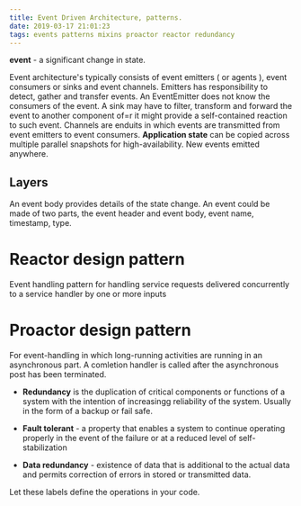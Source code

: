 ```yaml
---
title: Event Driven Architecture, patterns.
date: 2019-03-17 21:01:23
tags: events patterns mixins proactor reactor redundancy
---
```


<b> event</b> - a significant change in state.

Event architecture's typically consists of event emitters ( or agents ), event consumers or sinks and event channels. Emitters has responsibility to detect, gather and transfer events. An EventEmitter does not know the consumers of the event. A sink may have to filter, transform and forward the event to another component of=r it might provide a self-contained reaction to such event. Channels are enduits in which events are transmitted from event emitters to event consumers.
<b>Application state</b> can be copied across multiple parallel snapshots for high-availability. New events emitted anywhere.

## Layers

An event body provides details of the state change.
An event could be made of two parts, the event header and event body, event name, timestamp, type.


# Reactor design pattern
 Event handling pattern for handling service requests delivered concurrently to a service handler by one or more inputs

# Proactor design pattern
 For event-handling in which long-running activities are running in an asynchronous part. A comletion handler is called after the asynchronous post has been terminated.

- <b>Redundancy</b> is the duplication of critical components or functions of a system with the intention of increasingg reliability of the system. Usually in the form of a backup or fail safe.

- <b>Fault tolerant</b> - a property that enables a system to continue operating properly in the event of the failure or at a reduced level of self-stabilization
- <b> Data redundancy</b> - existence of data that is additional to the actual data and permits correction of errors in stored or transmitted data.

Let these labels define the operations in your code. 